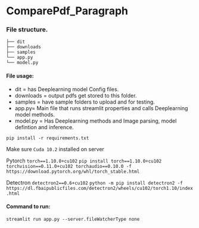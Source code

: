 # ComparePdf_Paragraph

### File structure.
```
├── dit
├── downloads
├── samples
└── app.py
└── model.py
```

#### File usage:
- dit = has Deeplearning model Config files.
- downloads = output pdfs get stored to this folder.
- samples = have sample folders to upload and for testing.
- app.py= Main file that runs streamlit properties and calls Deeplearning model methods.
- model.py = Has Deeplearning methods and Image parsing, model defintion and inference.

`pip install -r requirements.txt`

Make sure `Cuda 10.2` installed on server

Pytorch `torch==1.10.0+cu102`
`pip install torch==1.10.0+cu102 torchvision==0.11.0+cu102 torchaudio==0.10.0 -f https://download.pytorch.org/whl/torch_stable.html`

Detectron `detectron2==0.6+cu102`
`python -m pip install detectron2 -f https://dl.fbaipublicfiles.com/detectron2/wheels/cu102/torch1.10/index.html`

#### Command to run:
`streamlit run app.py --server.fileWatcherType none`